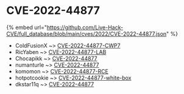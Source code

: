 # CVE-2022-44877
{% embed url="https://github.com/Live-Hack-CVE/full_database/blob/main/cves/2022/CVE-2022-44877.json" %}

* ColdFusionX ~> [CVE-2022-44877-CWP7](https://www.alice-snow.ru/2022/database/cve-2022-44877/cve-2022-44877-cwp7-coldfusionx)
* RicYaben ~> [CVE-2022-44877-LAB](https://www.alice-snow.ru/2022/database/cve-2022-44877/cve-2022-44877-lab-ricyaben)
* Chocapikk ~> [CVE-2022-44877](https://www.alice-snow.ru/2022/database/cve-2022-44877/cve-2022-44877-chocapikk)
* numanturle ~> [CVE-2022-44877](https://www.alice-snow.ru/2022/database/cve-2022-44877/cve-2022-44877-numanturle)
* komomon ~> [CVE-2022-44877-RCE](https://www.alice-snow.ru/2022/database/cve-2022-44877/cve-2022-44877-rce-komomon)
* hotpotcookie ~> [CVE-2022-44877-white-box](https://www.alice-snow.ru/2022/database/cve-2022-44877/cve-2022-44877-white-box-hotpotcookie)
* dkstar11q ~> [CVE-2022-44877](https://www.alice-snow.ru/2022/database/cve-2022-44877/cve-2022-44877-dkstar11q)